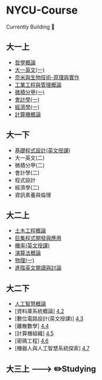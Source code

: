 # NYCU-Course
Currently Building 🔨

## 大一上

- [哲學概論][1.1]
- [大一英文(一)][1.2]
- [奈米與生物技術-原理與實作][1.3]
- [工業工程與管理概論][1.4]
- [微積分甲(一)][1.5]
- [會計學(一)][1.6]
- [經濟學(一)][1.7]
- [計算機概論][1.8]

[1.1]:https://github.com/hankshyu/NYCU-Course/blob/main/Courses/semester%201/哲學概論.md
[1.2]:https://github.com/hankshyu/NYCU-Course/blob/main/Courses/semester%201/大一英文(一).md
[1.3]:https://github.com/hankshyu/NYCU-Course/blob/main/Courses/semester%201/奈米與生物技術-原理與實作.md
[1.4]:https://github.com/hankshyu/NYCU-Course/blob/main/Courses/semester%201/工業工程與管理概論.md
[1.5]:https://github.com/hankshyu/NYCU-Course/blob/main/Courses/semester%201/微積分甲(一).md
[1.6]:https://github.com/hankshyu/NYCU-Course/blob/main/Courses/semester%201/會計學(一).md
[1.7]:https://github.com/hankshyu/NYCU-Course/blob/main/Courses/semester%201/經濟學(一).md
[1.8]:https://github.com/hankshyu/NYCU-Course/blob/main/Courses/semester%201/計算機概論.md

## 大一下

- [基礎程式設計(英文授課)][2.1]
- 大一英文(二)
- 微積分甲(二)
- 會計學(二)
- 程式設計
- 經濟學(二)
- 資訊素養與倫理

[2.1]:https://github.com/hankshyu/NYCU-Course/blob/main/Courses/semester%202/基礎程式設計(英文授課).md
[2.2]:https://github.com/hankshyu/NYCU-Course/blob/main/Courses/semester%202/大一英文(二).md
[2.3]:https://github.com/hankshyu/NYCU-Course/blob/main/Courses/semester%202/微積分甲(二).md
[2.4]:https://github.com/hankshyu/NYCU-Course/blob/main/Courses/semester%202/會計學(二).md
[2.5]:https://github.com/hankshyu/NYCU-Course/blob/main/Courses/semester%202/程式設計.md
[2.6]:https://github.com/hankshyu/NYCU-Course/blob/main/Courses/semester%202/經濟學(二).md
[2.7]:https://github.com/hankshyu/NYCU-Course/blob/main/Courses/semester%202/資訊素養與倫理.md


## 大二上

- [土木工程概論][3.1]
- [巨集程式開發與應用][3.2]
- [機率(英文授課)][3.3]
- [演算法概論][3.4]
- [物理(一)][3.5]
- [進階英文閱讀與討論][3.6]

[3.1]:https://github.com/hankshyu/NYCU-Course/blob/main/Courses/semester%203/土木工程概論.md
[3.2]:https://github.com/hankshyu/NYCU-Course/blob/main/Courses/semester%203/巨集程式開發與應用.md
[3.3]:https://github.com/hankshyu/NYCU-Course/blob/main/Courses/semester%203/機率(英文授課).md
[3.4]:https://github.com/hankshyu/NYCU-Course/blob/main/Courses/semester%203/演算法概論.md
[3.5]:https://github.com/hankshyu/NYCU-Course/blob/main/Courses/semester%203/物理(一).md
[3.6]:https://github.com/hankshyu/NYCU-Course/blob/main/Courses/semester%203/進階英文閱讀與討論.md

## 大二下
- [人工智慧概論][4.1]
- [資料庫系統概論] [4.2]
- [數位電路設計(英文授課)] [4.3]
- [離散數學] [4.4]
- [計算機組織] [4.5]
- [密碼工程] [4.6]
- [機器人與人工智慧系統探索] [4.7]

[4.1]:https://github.com/hankshyu/NYCU-Course/blob/main/Courses/semester%204/人工智慧概論.md
[4.2]:https://github.com/hankshyu/NYCU-Course/blob/main/Courses/semester%204/資料庫系統概論.md
[4.3]:https://github.com/hankshyu/NYCU-Course/blob/main/Courses/semester%204/數位電路設計(英文授課).md
[4.4]:https://github.com/hankshyu/NYCU-Course/blob/main/Courses/semester%204/離散數學.md
[4.5]:https://github.com/hankshyu/NYCU-Course/blob/main/Courses/semester%204/計算機組織.md
[4.6]:https://github.com/hankshyu/NYCU-Course/blob/main/Courses/semester%204/密碼工程.md
[4.7]:https://github.com/hankshyu/NYCU-Course/blob/main/Courses/semester%204/機器人與人工智慧系統探索.md

## 大三上 ---> ✏️Studying


